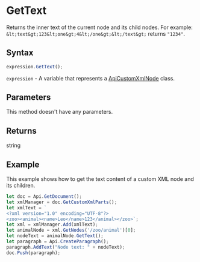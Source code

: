 # GetText

Returns the inner text of the current node and its child nodes.
For example: `&lt;text&gt;123&lt;one&gt;4&lt;/one&gt;&lt;/text&gt;` returns `"1234"`.

## Syntax

```javascript
expression.GetText();
```

`expression` - A variable that represents a [ApiCustomXmlNode](../ApiCustomXmlNode.md) class.

## Parameters

This method doesn't have any parameters.

## Returns

string

## Example

This example shows how to get the text content of a custom XML node and its children.

```javascript editor-docx
let doc = Api.GetDocument();
let xmlManager = doc.GetCustomXmlParts();
let xmlText = `
<?xml version="1.0" encoding="UTF-8"?>
<zoo><animal><name>Leo</name>123</animal></zoo>`;
let xml = xmlManager.Add(xmlText);
let animalNode = xml.GetNodes('/zoo/animal')[0];
let nodeText = animalNode.GetText();
let paragraph = Api.CreateParagraph();
paragraph.AddText("Node text: " + nodeText);
doc.Push(paragraph);
```
